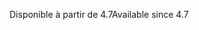 <span data-ttu-id="1f909-101">Disponible à partir de 4.7</span><span class="sxs-lookup"><span data-stu-id="1f909-101">Available since 4.7</span></span>